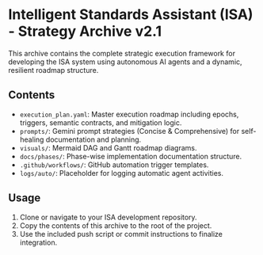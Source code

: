 # Intelligent Standards Assistant (ISA) - Strategy Archive v2.1

This archive contains the complete strategic execution framework for developing the ISA system using autonomous AI agents and a dynamic, resilient roadmap structure.

## Contents

- `execution_plan.yaml`: Master execution roadmap including epochs, triggers, semantic contracts, and mitigation logic.
- `prompts/`: Gemini prompt strategies (Concise & Comprehensive) for self-healing documentation and planning.
- `visuals/`: Mermaid DAG and Gantt roadmap diagrams.
- `docs/phases/`: Phase-wise implementation documentation structure.
- `.github/workflows/`: GitHub automation trigger templates.
- `logs/auto/`: Placeholder for logging automatic agent activities.

## Usage

1. Clone or navigate to your ISA development repository.
2. Copy the contents of this archive to the root of the project.
3. Use the included push script or commit instructions to finalize integration.
